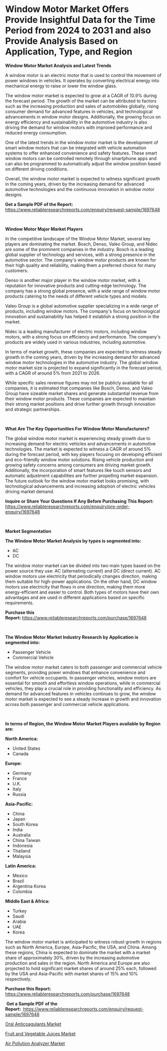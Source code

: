 <p><h1>Window Motor Market Offers Provide Insightful Data for the Time Period from 2024 to 2031 and also Provide Analysis Based on Application, Type, and Region</h1></p><p><strong>Window Motor Market Analysis and Latest Trends</strong></p>
<p><p>A window motor is an electric motor that is used to control the movement of power windows in vehicles. It operates by converting electrical energy into mechanical energy to raise or lower the window glass.</p><p>The window motor market is expected to grow at a CAGR of 10.9% during the forecast period. The growth of the market can be attributed to factors such as the increasing production and sales of automobiles globally, rising consumer demand for advanced features in vehicles, and technological advancements in window motor designs. Additionally, the growing focus on energy efficiency and sustainability in the automotive industry is also driving the demand for window motors with improved performance and reduced energy consumption.</p><p>One of the latest trends in the window motor market is the development of smart window motors that can be integrated with vehicle automation systems to offer enhanced convenience and safety features. These smart window motors can be controlled remotely through smartphone apps and can also be programmed to automatically adjust the window position based on different driving conditions.</p><p>Overall, the window motor market is expected to witness significant growth in the coming years, driven by the increasing demand for advanced automotive technologies and the continuous innovation in window motor designs.</p></p>
<p><strong>Get a Sample PDF of the Report:&nbsp;</strong> <a href="https://www.reliableresearchreports.com/enquiry/request-sample/1697648">https://www.reliableresearchreports.com/enquiry/request-sample/1697648</a></p>
<p>&nbsp;</p>
<p><strong>Window Motor Major Market Players</strong></p>
<p><p>In the competitive landscape of the Window Motor Market, several key players are dominating the market. Bosch, Denso, Valeo Group, and Nidec are some of the prominent companies in the industry. Bosch is a leading global supplier of technology and services, with a strong presence in the automotive sector. The company's window motor products are known for their high quality and reliability, making them a preferred choice for many customers.</p><p>Denso is another major player in the window motor market, with a reputation for innovative products and cutting-edge technology. The company has a strong global presence, with a wide range of window motor products catering to the needs of different vehicle types and models.</p><p>Valeo Group is a global automotive supplier specializing in a wide range of products, including window motors. The company's focus on technological innovation and sustainability has helped it establish a strong position in the market.</p><p>Nidec is a leading manufacturer of electric motors, including window motors, with a strong focus on efficiency and performance. The company's products are widely used in various industries, including automotive.</p><p>In terms of market growth, these companies are expected to witness steady growth in the coming years, driven by the increasing demand for advanced window motor technologies in the automotive industry. The global window motor market size is projected to expand significantly in the forecast period, with a CAGR of around 5% from 2021 to 2026.</p><p>While specific sales revenue figures may not be publicly available for all companies, it is estimated that companies like Bosch, Denso, and Valeo Group have sizeable market shares and generate substantial revenue from their window motor products. These companies are expected to maintain their strong market positions and drive further growth through innovation and strategic partnerships.</p></p>
<p>&nbsp;</p>
<p><strong>What Are The Key Opportunities For Window Motor Manufacturers?</strong></p>
<p><p>The global window motor market is experiencing steady growth due to increasing demand for electric vehicles and advancements in automotive technologies. The market is expected to witness a CAGR of around 5% during the forecast period, with key players focusing on developing efficient and eco-friendly window motor solutions. Rising vehicle production and growing safety concerns among consumers are driving market growth. Additionally, the incorporation of smart features like touch sensors and automatic adjustment capabilities are further propelling market expansion. The future outlook for the window motor market looks promising, with technological advancements and increasing adoption of electric vehicles driving market demand.</p></p>
<p><strong>Inquire or Share Your Questions If Any Before Purchasing This Report:</strong> <a href="https://www.reliableresearchreports.com/enquiry/pre-order-enquiry/1697648">https://www.reliableresearchreports.com/enquiry/pre-order-enquiry/1697648</a></p>
<p>&nbsp;</p>
<p><strong>Market Segmentation</strong></p>
<p><strong>The Window Motor Market Analysis by types is segmented into:</strong></p>
<p><ul><li>AC</li><li>DC</li></ul></p>
<p><p>The window motor market can be divided into two main types based on the power source they use: AC (alternating current) and DC (direct current). AC window motors use electricity that periodically changes direction, making them suitable for high-power applications. On the other hand, DC window motors use electricity that flows in one direction, making them more energy-efficient and easier to control. Both types of motors have their own advantages and are used in different applications based on specific requirements.</p></p>
<p><strong>Purchase this Report:&nbsp;</strong><a href="https://www.reliableresearchreports.com/purchase/1697648">https://www.reliableresearchreports.com/purchase/1697648</a></p>
<p>&nbsp;</p>
<p><strong>The Window Motor Market Industry Research by Application is segmented into:</strong></p>
<p><ul><li>Passenger Vehicle</li><li>Commercial Vehicle</li></ul></p>
<p><p>The window motor market caters to both passenger and commercial vehicle segments, providing power windows that enhance convenience and comfort for vehicle occupants. In passenger vehicles, window motors are essential for smooth and effortless window operations, while in commercial vehicles, they play a crucial role in providing functionality and efficiency. As demand for advanced features in vehicles continues to grow, the window motor market is expected to see a steady increase in growth and innovation across both passenger and commercial vehicle applications.</p></p>
<p>&nbsp;</p>
<p><strong>In terms of Region, the Window Motor Market Players available by Region are:</strong></p>
<p>
    <p> <strong> North America: </strong>
        <ul>
            <li>United States</li>
            <li>Canada</li>
        </ul>
        </p> 
    <p> <strong> Europe: </strong>
        <ul>
            <li>Germany</li>
            <li>France</li>
            <li>U.K.</li>
            <li>Italy</li>
            <li>Russia</li>
        </ul>
        </p> 
    <p> <strong> Asia-Pacific: </strong>
        <ul>
            <li>China</li>
            <li>Japan</li>
            <li>South Korea</li>
            <li>India</li>
            <li>Australia</li>
            <li>China Taiwan</li>
            <li>Indonesia</li>
            <li>Thailand</li>
            <li>Malaysia</li>
        </ul>
        </p> 
    <p> <strong> Latin America: </strong>
        <ul>
            <li>Mexico</li>
            <li>Brazil</li>
            <li>Argentina Korea</li>
            <li>Colombia</li>
        </ul>
        </p> 
    <p> <strong> Middle East & Africa: </strong>
        <ul>
            <li>Turkey</li>
            <li>Saudi</li>
            <li>Arabia</li>
            <li>UAE</li>
            <li>Korea</li>
        </ul>
    </p>
    </p>
<p><p>The window motor market is anticipated to witness robust growth in regions such as North America, Europe, Asia-Pacific, the USA, and China. Among these regions, China is expected to dominate the market with a market share of approximately 30%, driven by the increasing automotive production and sales in the region. North America and Europe are also projected to hold significant market shares of around 25% each, followed by the USA and Asia-Pacific with market shares of 15% and 10% respectively.</p></p>
<p><strong>Purchase this Report: </strong><a href="https://www.reliableresearchreports.com/purchase/1697648">https://www.reliableresearchreports.com/purchase/1697648</a></p>
<p>&nbsp;<strong>Get a Sample PDF of the Report:&nbsp;&nbsp;</strong><a href="https://www.reliableresearchreports.com/enquiry/request-sample/1697648">https://www.reliableresearchreports.com/enquiry/request-sample/1697648</a></p>
<p><strong></strong></p>
<p><p><a href="https://view.publitas.com/reportprime-1/oral-anticoagulants-market-size-and-examines-its-market-scope-with-a-primary-focus-on-growth-opportunities-and-forecasted-trends-spanning-from-2023-to-2030/">Oral Anticoagulants Market</a></p><p><a href="https://view.publitas.com/reportprime-1/fruit-and-vegetable-juices-market-insights-market-players-and-forecast-till-2030/">Fruit and Vegetable Juices Market</a></p><p><a href="https://view.publitas.com/reportprime-1/air-pollution-analyzer-market-research-report-unlocks-analysis-on-the-market-financial-status-market-size-and-market-revenue-upto-2030/">Air Pollution Analyzer Market</a></p></p>